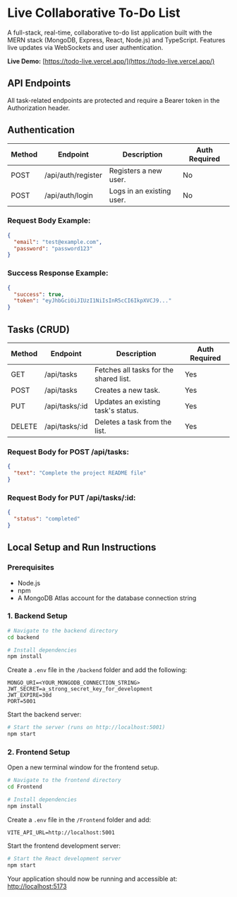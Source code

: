 # Live Collaborative To-Do List

A full-stack, real-time, collaborative to-do list application built with the MERN stack (MongoDB, Express, React, Node.js) and TypeScript. Features live updates via WebSockets and user authentication.

**Live Demo:** [https://todo-live.vercel.app/](https://todo-live.vercel.app/)

## API Endpoints

All task-related endpoints are protected and require a Bearer token in the Authorization header.

## Authentication

| Method | Endpoint           | Description               | Auth Required |
| ------ | ------------------ | ------------------------- | ------------- |
| POST   | /api/auth/register | Registers a new user.     | No            |
| POST   | /api/auth/login    | Logs in an existing user. | No            |

### Request Body Example:

```json
{
  "email": "test@example.com",
  "password": "password123"
}
```

### Success Response Example:

```json
{
  "success": true,
  "token": "eyJhbGciOiJIUzI1NiIsInR5cCI6IkpXVCJ9..."
}
```

## Tasks (CRUD)

| Method | Endpoint        | Description                            | Auth Required |
| ------ | --------------- | -------------------------------------- | ------------- |
| GET    | /api/tasks      | Fetches all tasks for the shared list. | Yes           |
| POST   | /api/tasks      | Creates a new task.                    | Yes           |
| PUT    | /api/tasks/\:id | Updates an existing task's status.     | Yes           |
| DELETE | /api/tasks/\:id | Deletes a task from the list.          | Yes           |

### Request Body for POST /api/tasks:

```json
{
  "text": "Complete the project README file"
}
```

### Request Body for PUT /api/tasks/\:id:

```json
{
  "status": "completed"
}
```

## Local Setup and Run Instructions

### Prerequisites

- Node.js
- npm
- A MongoDB Atlas account for the database connection string

### 1. Backend Setup

```bash
# Navigate to the backend directory
cd backend

# Install dependencies
npm install
```

Create a `.env` file in the `/backend` folder and add the following:

```
MONGO_URI=<YOUR_MONGODB_CONNECTION_STRING>
JWT_SECRET=a_strong_secret_key_for_development
JWT_EXPIRE=30d
PORT=5001
```

Start the backend server:

```bash
# Start the server (runs on http://localhost:5001)
npm start
```

### 2. Frontend Setup

Open a new terminal window for the frontend setup.

```bash
# Navigate to the frontend directory
cd Frontend

# Install dependencies
npm install
```

Create a `.env` file in the `/Frontend` folder and add:

```
VITE_API_URL=http://localhost:5001
```

Start the frontend development server:

```bash
# Start the React development server
npm start
```

Your application should now be running and accessible at:
[http://localhost:5173](http://localhost:5173)

